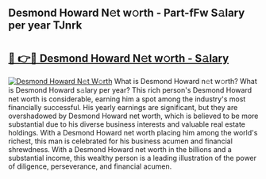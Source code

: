 ## Desmond Howard N𝚎t w𝚘rth - Part-fFw S𝚊lary per year TJnrk

# <h2><a href="http://gc2tr6l.nevu.top/?p=Desmond+Howard">🔗 👉🔴 Desmond Howard N𝚎t w𝚘rth - S𝚊lary</a></h2>

[![Desmond Howard N𝚎t W𝚘rth](https://i.imgur.com/Oavwk0R.jpeg)](http://gc2tr6l.nevu.top/?p=Desmond+Howard)
What is Desmond Howard n𝚎t w𝚘rth? What is Desmond Howard s𝚊lary per year?
This rich person's Desmond Howard net worth is considerable, earning him a spot among the industry's most financially successful. His yearly earnings are significant, but they are overshadowed by Desmond Howard net worth, which is believed to be more substantial due to his diverse business interests and valuable real estate holdings. With a Desmond Howard net worth placing him among the world's richest, this man is celebrated for his business acumen and financial shrewdness. With a Desmond Howard net worth in the billions and a substantial income, this wealthy person is a leading illustration of the power of diligence, perseverance, and financial acumen.

